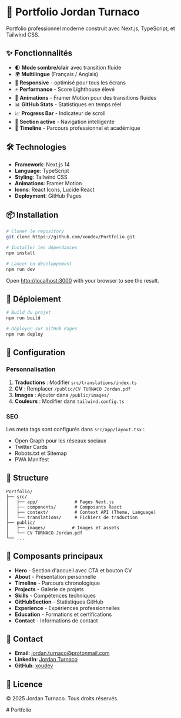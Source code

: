 # 🚀 Portfolio Jordan Turnaco

Portfolio professionnel moderne construit avec Next.js, TypeScript, et Tailwind CSS.

## ✨ Fonctionnalités

- 🌓 **Mode sombre/clair** avec transition fluide
- 🌍 **Multilingue** (Français / Anglais)
- 📱 **Responsive** - optimisé pour tous les écrans
- ⚡ **Performance** - Score Lighthouse élevé
- 🎨 **Animations** - Framer Motion pour des transitions fluides
- 📊 **GitHub Stats** - Statistiques en temps réel
- 📈 **Progress Bar** - Indicateur de scroll
- 🎯 **Section active** - Navigation intelligente
- 📅 **Timeline** - Parcours professionnel et académique

## 🛠️ Technologies

- **Framework**: Next.js 14
- **Language**: TypeScript
- **Styling**: Tailwind CSS
- **Animations**: Framer Motion
- **Icons**: React Icons, Lucide React
- **Deployment**: GitHub Pages

## 📦 Installation

```bash
# Cloner le repository
git clone https://github.com/xoudev/Portfolio.git

# Installer les dépendances
npm install

# Lancer en développement
npm run dev
```

Open [http://localhost:3000](http://localhost:3000) with your browser to see the result.

## 🚀 Déploiement

```bash
# Build du projet
npm run build

# Déployer sur GitHub Pages
npm run deploy
```

## 📝 Configuration

### Personnalisation

1. **Traductions** : Modifier `src/translations/index.ts`
2. **CV** : Remplacer `/public/CV TURNACO Jordan.pdf`
3. **Images** : Ajouter dans `/public/images/`
4. **Couleurs** : Modifier dans `tailwind.config.ts`

### SEO

Les meta tags sont configurés dans `src/app/layout.tsx` :
- Open Graph pour les réseaux sociaux
- Twitter Cards
- Robots.txt et Sitemap
- PWA Manifest

## 📄 Structure

```
Portfolio/
├── src/
│   ├── app/              # Pages Next.js
│   ├── components/       # Composants React
│   ├── context/          # Context API (Theme, Language)
│   └── translations/     # Fichiers de traduction
├── public/
│   ├── images/          # Images et assets
│   └── CV TURNACO Jordan.pdf
└── ...
```

## 🎨 Composants principaux

- **Hero** - Section d'accueil avec CTA et bouton CV
- **About** - Présentation personnelle
- **Timeline** - Parcours chronologique
- **Projects** - Galerie de projets
- **Skills** - Compétences techniques
- **GitHubSection** - Statistiques GitHub
- **Experience** - Expériences professionnelles
- **Education** - Formations et certifications
- **Contact** - Informations de contact

## 📧 Contact

- **Email**: jordan.turnaco@protonmail.com
- **LinkedIn**: [Jordan Turnaco](https://linkedin.com/in/jordan-turnaco-a7a3a82a1)
- **GitHub**: [xoudev](https://github.com/xoudev)

## 📜 Licence

© 2025 Jordan Turnaco. Tous droits réservés.

#   P o r t f o l i o 
 
 